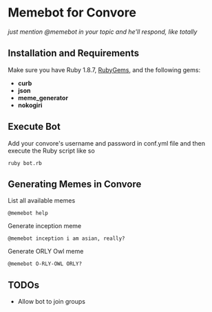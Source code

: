 # Memebot for Convore

*just mention @memebot in your topic and he'll respond, like totally*
## Installation and Requirements
Make sure you have Ruby 1.8.7, [RubyGems](https://rubygems.org/pages/download), and the following gems:

 - **curb**
 - **json**
 - **meme_generator**
 - **nokogiri**

## Execute Bot
Add your convore's username and password in conf.yml file and then execute the Ruby script like so

    ruby bot.rb
## Generating Memes in Convore

List all available memes

    @memebot help
Generate inception meme

    @memebot inception i am asian, really?
Generate ORLY Owl meme

    @memebot O-RLY-OWL ORLY?
    
TODOs
---
 - Allow bot to join groups